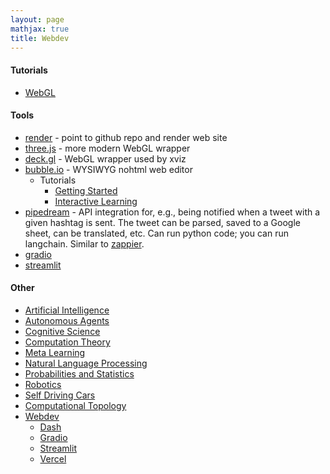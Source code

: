 ```yaml
---
layout: page
mathjax: true
title: Webdev
---
```

#### Tutorials
* [WebGL](https://www.youtube.com/watch?v=kB0ZVUrI4Aw&list=PLjcVFFANLS5zH_PeKC6I8p0Pt1hzph_rt)

#### Tools
* [render](https://render.com) - point to github repo and render web site
* [three.js](https://threejs.org/) - more modern WebGL wrapper
* [deck.gl](http://deck.gl/) - WebGL wrapper used by xviz
* [bubble.io](https://bubble.io) - WYSIWYG nohtml web editor
  * Tutorials
    * [Getting Started](https://bubble.io/blog/getting-started/)
    * [Interactive Learning](https://bubble.io/lessons)
* [pipedream](https://pipedream.com) - API integration for, e.g., being notified when a tweet with a given hashtag is sent. The tweet can be parsed, saved to a Google sheet, can be translated, etc. Can run python code; you can run langchain. Similar to [zappier](https://zappier.com).
* [gradio](https://www.gradio.app/)
* [streamlit](/webdev/streamlit)

#### Other
* [Artificial Intelligence](/artificial_intelligence)
* [Autonomous Agents](/autonomous_agents)
* [Cognitive Science](/cognitive_science)
* [Computation Theory](/computation_theory)
* [Meta Learning](/meta_learning)
* [Natural Language Processing](/natural_language_processing)
* [Probabilities and Statistics](/probabilities_and_statistics)
* [Robotics](/robotics)
* [Self Driving Cars](/self_driving_cars)
* [Computational Topology](/computational_topology)
* [Webdev](/webdev)
  * [Dash](/webdev/dash)
  * [Gradio](/webdev/gradio)
  * [Streamlit](/webdev/streamlit)
  * [Vercel](/webdev/vercel)